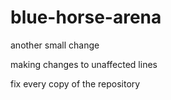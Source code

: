 # blue-horse-arena

another small change

making changes to unaffected lines 

fix every copy of the repository



